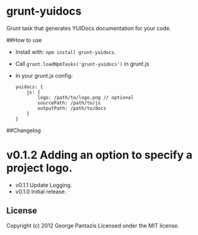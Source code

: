 # grunt-yuidocs

Grunt task that generates YUIDocs documentation for your code.

##How to use

* Install with: ```npm install grunt-yuidocs```.
* Call ```grunt.loadNpmTasks('grunt-yuidocs')``` in grunt.js

* In your grunt.js config:

	```
	yuidocs: {
		js: {
			logo: /path/to/logo.png // optional
			sourcePath: /path/to/js
			outputPath: /path/to/docs
		}
	}
	```


##Changelog

# v0.1.2 Adding an option to specify a project logo.
* v0.1.1 Update Logging.
* v0.1.0 Initial release.


## License
Copyright (c) 2012 George Pantazis
Licensed under the MIT license.
